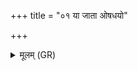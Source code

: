 +++
title = "०१ या जाता ओषधयो"

+++
<details><summary>मूलम् (GR)</summary>

या जाता ओषधयो  
देवेभ्यस् त्रियुगं पुरा ।  
मन्ये नु बभ्रूणाम् अहं  
शतं धामानि सप्त च ॥
</details>
